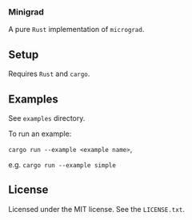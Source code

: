 ### Minigrad

A pure `Rust` implementation of `micrograd`.

## Setup

Requires `Rust` and `cargo`.

## Examples

See `examples` directory.

To run an example:

`cargo run --example <example name>`, 

e.g. `cargo run --example simple`

## License

Licensed under the MIT license. 
See the `LICENSE.txt`.